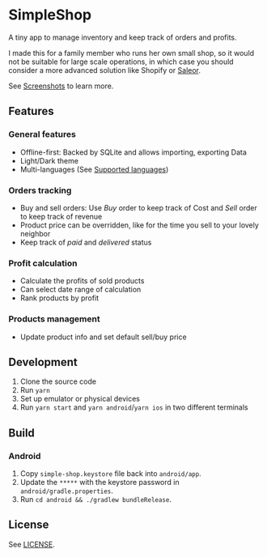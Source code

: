 # SimpleShop

A tiny app to manage inventory and keep track of orders and profits.

I made this for a family member who runs her own small shop,
so it would not be suitable for large scale operations, in which case
you should consider a more advanced solution like Shopify or [Saleor](https://github.com/mirumee/saleor).

See [Screenshots](./resources/screenshots) to learn more.

## Features

### General features

- Offline-first: Backed by SQLite and allows importing, exporting Data
- Light/Dark theme
- Multi-languages (See [Supported languages](./src/locales))

### Orders tracking

- Buy and sell orders: Use _Buy_ order to keep track of Cost and _Sell_ order to keep track of revenue
- Product price can be overridden, like for the time you sell to your lovely neighbor
- Keep track of _paid_ and _delivered_ status

### Profit calculation

- Calculate the profits of sold products
- Can select date range of calculation
- Rank products by profit

### Products management

- Update product info and set default sell/buy price

## Development

1. Clone the source code
2. Run `yarn`
3. Set up emulator or physical devices
4. Run `yarn start` and `yarn android`/`yarn ios` in two different terminals

## Build

### Android

1. Copy `simple-shop.keystore` file back into `android/app`.
2. Update the `*****` with the keystore password in `android/gradle.properties`.
3. Run `cd android && ./gradlew bundleRelease`.

## License

See [LICENSE](LICENSE).
